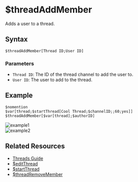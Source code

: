 # $threadAddMember
Adds a user to a thread.

## Syntax
```
$threadAddMember[Thread ID;User ID]
```

### Parameters
- `Thread ID`: The ID of the thread channel to add the user to.
- `User ID`: The user to add to the thread.

## Example
```
$nomention
$var[thread;$startThread[Cool Thread;$channelID;;60;yes]]
$threadAddMember[$var[thread];$authorID]
```
![example1](https://user-images.githubusercontent.com/69215413/130260166-768cb59f-2377-49e3-9588-6425028484d9.png)\
![example2](https://user-images.githubusercontent.com/69215413/130260148-0c6b54ec-96ea-4f94-9aee-8a583667d80d.png)

## Related Resources
- [Threads Guide](../guides/threads.md)
- [$editThread](./editThread.md)
- [$startThread](./startThread.md)
- [$threadRemoveMember](./threadRemoveMember.md)
